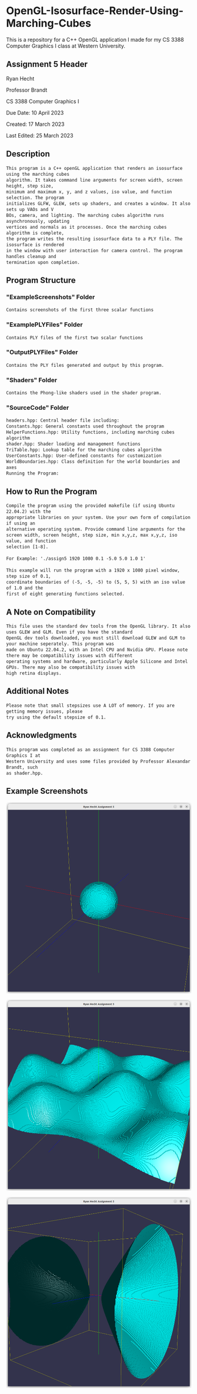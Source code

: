 # OpenGL-Isosurface-Render-Using-Marching-Cubes
This is a repository for a C++ OpenGL application I made for my CS 3388 Computer Graphics I class at Western University.

## Assignment 5 Header

Ryan Hecht

Professor Brandt

CS 3388 Computer Graphics I

Due Date: 10 April 2023

Created: 17 March 2023

Last Edited: 25 March 2023

## Description

    This program is a C++ openGL application that renders an isosurface using the marching cubes 
    algorithm. It takes command line arguments for screen width, screen height, step size, 
    minimum and maximum x, y, and z values, iso value, and function selection. The program 
    initializes GLFW, GLEW, sets up shaders, and creates a window. It also sets up VAOs and V
    BOs, camera, and lighting. The marching cubes algorithm runs asynchronously, updating 
    vertices and normals as it processes. Once the marching cubes algorithm is complete, 
    the program writes the resulting isosurface data to a PLY file. The isosurface is rendered 
    in the window with user interaction for camera control. The program handles cleanup and 
    termination upon completion.

## Program Structure

### "ExampleScreenshots" Folder
    Contains screenshots of the first three scalar functions

### "ExamplePLYFiles" Folder
    Contains PLY files of the first two scalar functions

### "OutputPLYFiles" Folder
    Contains the PLY files generated and output by this program.

### "Shaders" Folder
    Contains the Phong-like shaders used in the shader program.

### "SourceCode" Folder
    headers.hpp: Central header file including:
    Constants.hpp: General constants used throughout the program
    HelperFunctions.hpp: Utility functions, including marching cubes algorithm
    shader.hpp: Shader loading and management functions
    TriTable.hpp: Lookup table for the marching cubes algorithm
    UserConstants.hpp: User-defined constants for customization
    WorldBoundaries.hpp: Class definition for the world boundaries and axes
    Running the Program:

## How to Run the Program

    Compile the program using the provided makefile (if using Ubuntu 22.04.2) with the 
    appropriate libraries on your system. Use your own form of compilation if using an
    alternative operating system. Provide command line arguments for the
    screen width, screen height, step size, min x,y,z, max x,y,z, iso value, and function 
    selection [1-8].

    For Example: './assign5 1920 1080 0.1 -5.0 5.0 1.0 1'

    This example will run the program with a 1920 x 1080 pixel window, step size of 0.1, 
    coordinate boundaries of (-5, -5, -5) to (5, 5, 5) with an iso value of 1.0 and the 
    first of eight generating functions selected.

## A Note on Compatibility

    This file uses the standard dev tools from the OpenGL library. It also uses GLEW and GLM. Even if you have the standard
    OpenGL dev tools downloaded, you must still download GLEW and GLM to your machine seperately. This program was
    made on Ubuntu 22.04.2, with an Intel CPU and Nvidia GPU. Please note there may be compatibility issues with different
    operating systems and hardware, particularly Apple Silicone and Intel GPUs. There may also be compatibility issues with
    high retina displays.

## Additional Notes

    Please note that small stepsizes use A LOT of memory. If you are getting memory issues, please
    try using the default stepsize of 0.1.

## Acknowledgments
    
    This program was completed as an assignment for CS 3388 Computer Graphics I at 
    Western University and uses some files provided by Professor Alexandar Brandt, such
    as shader.hpp.

## Example Screenshots
![Alt text](/ExampleScreenshots/scalar1.png?raw=true "Scalar Function 1")

![Alt text](/ExampleScreenshots/scalar2.png?raw=true "Scalar Function 2")

![Alt text](/ExampleScreenshots/scalar3.png?raw=true "Scalar Function 3")

